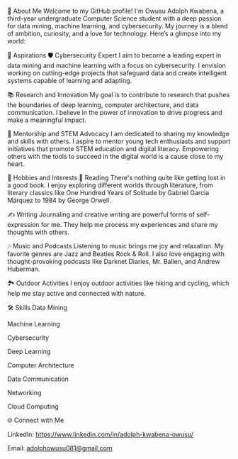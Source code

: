 🌟 About Me
Welcome to my GitHub profile! I'm Owusu Adolph Kwabena, a third-year undergraduate Computer Science student with a deep passion for data mining, machine learning, and cybersecurity. My journey is a blend of ambition, curiosity, and a love for technology. Here’s a glimpse into my world:

🚀 Aspirations
🛡️ Cybersecurity Expert
I aim to become a leading expert in data mining and machine learning with a focus on cybersecurity. I envision working on cutting-edge projects that safeguard data and create intelligent systems capable of learning and adapting.

📚 Research and Innovation
My goal is to contribute to research that pushes the boundaries of deep learning, computer architecture, and data communication. I believe in the power of innovation to drive progress and make a meaningful impact.

🌱 Mentorship and STEM Advocacy
I am dedicated to sharing my knowledge and skills with others. I aspire to mentor young tech enthusiasts and support initiatives that promote STEM education and digital literacy. Empowering others with the tools to succeed in the digital world is a cause close to my heart.

🎨 Hobbies and Interests
📖 Reading
There's nothing quite like getting lost in a good book. I enjoy exploring different worlds through literature, from literary classics like One Hundred Years of Solitude by Gabriel Garcia Márquez to 1984 by George Orwell.

✍️ Writing
Journaling and creative writing are powerful forms of self-expression for me. They help me process my experiences and share my thoughts with others.

🎶 Music and Podcasts
Listening to music brings me joy and relaxation. My favorite genres are Jazz and Beatles Rock & Roll. I also love engaging with thought-provoking podcasts like Darknet Diaries, Mr. Ballen, and Andrew Huberman.

🏞️ Outdoor Activities
I enjoy outdoor activities like hiking and cycling, which help me stay active and connected with nature.

🛠️ Skills
Data Mining

Machine Learning

Cybersecurity

Deep Learning

Computer Architecture

Data Communication

Networking

Cloud Computing

🌐 Connect with Me

LinkedIn: https://www.linkedin.com/in/adolph-kwabena-owusu/

Email: adolphowusu081@gmail.com
